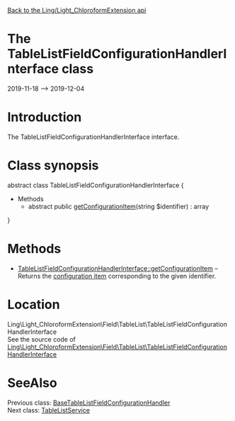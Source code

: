 [Back to the Ling/Light_ChloroformExtension api](https://github.com/lingtalfi/Light_ChloroformExtension/blob/master/doc/api/Ling/Light_ChloroformExtension.md)



The TableListFieldConfigurationHandlerInterface class
================
2019-11-18 --> 2019-12-04






Introduction
============

The TableListFieldConfigurationHandlerInterface interface.



Class synopsis
==============


abstract class <span class="pl-k">TableListFieldConfigurationHandlerInterface</span>  {

- Methods
    - abstract public [getConfigurationItem](https://github.com/lingtalfi/Light_ChloroformExtension/blob/master/doc/api/Ling/Light_ChloroformExtension/Field/TableList/TableListFieldConfigurationHandlerInterface/getConfigurationItem.md)(string $identifier) : array

}






Methods
==============

- [TableListFieldConfigurationHandlerInterface::getConfigurationItem](https://github.com/lingtalfi/Light_ChloroformExtension/blob/master/doc/api/Ling/Light_ChloroformExtension/Field/TableList/TableListFieldConfigurationHandlerInterface/getConfigurationItem.md) &ndash; Returns the [configuration item](https://github.com/lingtalfi/Light_ChloroformExtension/blob/master/doc/pages/conception-notes.md#configuration-item) corresponding to the given identifier.





Location
=============
Ling\Light_ChloroformExtension\Field\TableList\TableListFieldConfigurationHandlerInterface<br>
See the source code of [Ling\Light_ChloroformExtension\Field\TableList\TableListFieldConfigurationHandlerInterface](https://github.com/lingtalfi/Light_ChloroformExtension/blob/master/Field/TableList/TableListFieldConfigurationHandlerInterface.php)



SeeAlso
==============
Previous class: [BaseTableListFieldConfigurationHandler](https://github.com/lingtalfi/Light_ChloroformExtension/blob/master/doc/api/Ling/Light_ChloroformExtension/Field/TableList/BaseTableListFieldConfigurationHandler.md)<br>Next class: [TableListService](https://github.com/lingtalfi/Light_ChloroformExtension/blob/master/doc/api/Ling/Light_ChloroformExtension/Field/TableList/TableListService.md)<br>
